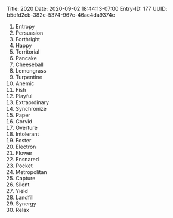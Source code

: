 Title: 2020
Date: 2020-09-02 18:44:13-07:00
Entry-ID: 177
UUID: b5dfd2cb-382e-5374-967c-46ac4da9374e

1. Entropy
2. Persuasion
3. Forthright
4. Happy
5. Territorial
6. Pancake
7. Cheeseball
8. Lemongrass
9. Turpentine
10. Anemic
11. Fish
12. Playful
13. Extraordinary
14. Synchronize
15. Paper
16. Corvid
17. Overture
18. Intolerant
19. Foster
20. Electron
21. Flower
22. Ensnared
23. Pocket
24. Metropolitan
25. Capture
26. Silent
27. Yield
28. Landfill
29. Synergy
30. Relax
